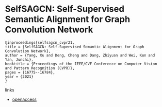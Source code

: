 # SelfSAGCN: Self-Supervised Semantic Alignment for Graph Convolution Network

```
@inproceedings{selfsagcn_cvpr21,
title = {SelfSAGCN: Self-Supervised Semantic Alignment for Graph Convolution Network},
author = {Yang, Xu and Deng, Cheng and Dang, Zhiyuan and Wei, Kun and Yan, Junchi},
booktitle = {Proceedings of the IEEE/CVF Conference on Computer Vision and Pattern Recognition (CVPR)},
pages = {16775--16784},
year = {2021}
}
```
links
- [openaccess](http://openaccess.thecvf.com//content/CVPR2021/html/Yang_SelfSAGCN_Self-Supervised_Semantic_Alignment_for_Graph_Convolution_Network_CVPR_2021_paper.html)
